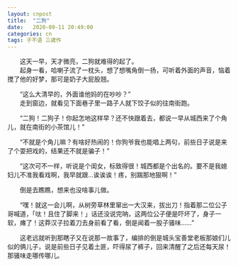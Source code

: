 ```yaml
---
layout: cnpost
title:  "二狗"
date:   2020-09-11 20:49:00
categories: cn
tags: 子不语 三歳作
---
```



&emsp;&emsp;这天一早，天才微亮，二狗就难得的起了。<br>
&emsp;&emsp;起身一看，哈喇子流了一枕头，想了想嘴角倒一扬，可听着外面的声音，恼着搅了他的好梦，那可是奶子大屁股翘。

&emsp;&emsp;“这么大清早的，外面谁他妈的在吵吵？”<br>
&emsp;&emsp;走到窗边，就看见下面巷子里一路子人就下饺子似的往南街跑。

&emsp;&emsp;“二狗！二狗子！你起怎地这样早？还不快跟着去，都说一早从城西来了个角儿，就在南街的小茶馆儿！”

&emsp;&emsp;“不就是个角儿嘛？有啥好热闹的！你狗爷我也能唱上两句，前些日子说是来了个耍把戏的，结果还不就是骗子！”

&emsp;&emsp;“这次可不一样，听说是个闺女，标致得很！城西都是个出名的。要不是我媳妇儿不准我看戏啊，我早就跟...诶诶诶！疼，别踹那地狠啊！”

&emsp;&emsp;倒是去瞧瞧，想来也没啥事儿做。

&emsp;&emsp;“嘿！就这一会儿啊，从树旁草林里窜出一大汉来，拔出刀！指着那二位公子哥喊道，「呔！且住了脚来！」话还没说完呐，这两位公子便是吓坏了，身子一软，瘫了！这莽汉子拉着刀去身前看了看，倒是闻着一股子骚味......”

&emsp;&emsp;这老远就听到那瞎子又在说那一故事了，编排的倒是城头宝善堂老板那娘们儿似的俩儿子，说是前些日子见着土匪，吓得尿了裤子，回来清醒了之后还每天尿！那骚味走哪传哪儿。
